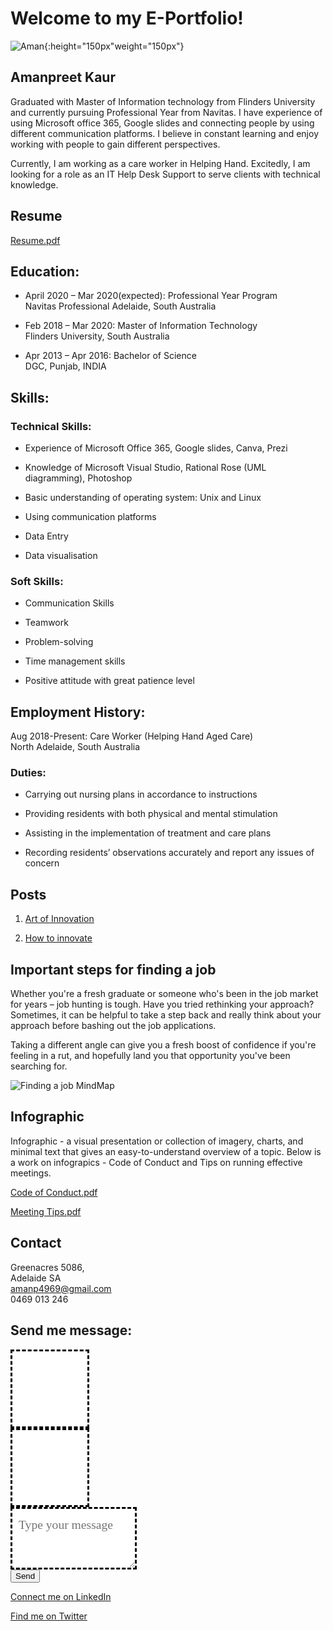 # Welcome to my E-Portfolio!

![Aman](https://user-images.githubusercontent.com/48699383/101241672-36b5f700-3748-11eb-9c08-ca92a130fd0e.jpg){:height="150px"weight="150px"}

## Amanpreet Kaur
Graduated with Master of Information technology from Flinders University and currently pursuing Professional Year from Navitas. I have experience of using Microsoft office 365, Google slides and connecting people by using different communication platforms. I believe in constant learning and enjoy working with people to gain different perspectives.

Currently, I am working as a care worker in Helping Hand. Excitedly, I am looking for a role as an IT Help Desk Support to serve clients with technical knowledge.
## Resume
[Resume.pdf](https://docs.google.com/viewer?url=https://raw.githubusercontent.com/Amansanghera/amanpreet/main/Resume.pdf)


## Education:
* April 2020 – Mar 2020(expected): Professional Year Program <br>
Navitas Professional Adelaide, South Australia

* Feb 2018 – Mar 2020: Master of Information Technology <br>
Flinders University, South Australia

* Apr 2013 – Apr 2016: Bachelor of Science <br>
DGC, Punjab, INDIA

## Skills:
### Technical Skills:
* Experience of Microsoft Office 365, Google slides, Canva, Prezi

* Knowledge of Microsoft Visual Studio, Rational Rose (UML diagramming), Photoshop

* Basic understanding of operating system: Unix and Linux

* Using communication platforms

* Data Entry

* Data visualisation

### Soft Skills:
* Communication Skills

* Teamwork

* Problem-solving

* Time management skills

* Positive attitude with great patience level 

## Employment History:
Aug 2018-Present: Care Worker (Helping Hand Aged Care) <br>
North Adelaide, South Australia
### Duties:
* Carrying out nursing plans in accordance to instructions

* Providing residents with both physical and mental stimulation

* Assisting in the implementation of treatment and care plans

* Recording residents’ observations accurately and report any issues of concern


## Posts

1. [Art of Innovation](https://github.com/Amansanghera/amanpreet.github.io/wiki/Art-of-Innovation)


2. [How to innovate](https://github.com/Amansanghera/amanpreet/wiki/How-to-innovate....)

## Important steps for finding a job

Whether you're a fresh graduate or someone who's been in the job market for years – job hunting is tough. Have you tried rethinking your approach? Sometimes, it can be helpful to take a step back and really think about your approach before bashing out the job applications.<br>

Taking a different angle can give you a fresh boost of confidence if you're feeling in a rut, and hopefully land you that opportunity you've been searching for. <br>

![Finding a job MindMap](https://user-images.githubusercontent.com/48699383/101298391-a8439180-387d-11eb-833d-9678c4089c4b.PNG)

## Infographic 

Infographic - a visual presentation or collection of imagery, charts, and minimal text that gives an easy-to-understand overview of a topic. Below is a work on infograpics - Code of Conduct and Tips on running effective meetings.

[Code of Conduct.pdf](https://docs.google.com/viewer?url=https://raw.githubusercontent.com/Amansanghera/amanpreet/main/Code.of.Conduct.pdf)

[Meeting Tips.pdf](https://docs.google.com/viewer?url=https://raw.githubusercontent.com/Amansanghera/amanpreet/main/Meeting.Tips.pdf)


## Contact
Greenacres 5086,                                                
Adelaide SA <br>
amanp4969@gmail.com <br>
0469 013 246

<div id="Contact">
  <h2>Send me message:</h2>
  <div id="Contact-from">
    <style>
      .name{
      width: 10%;
        height: 5px;
        padding: 60px;
        border: 3px dashed black;
        background-color: white;
        font: 1.1em/1.4em cursive;
        color: black;
      }
      .email{
      width: 10%;
        height: 5px;
        padding: 60px;
        border: 3px dashed black;
        background-color: white;
        font: 1.1em/1.4em cursive;
        color: black;
      }
      .message{
        width: 40%;
        height: 100px;
        padding: 10px;
        border: 3px dashed black;
        background-color: white;
        font: 1.4em/1.6em cursive;
        color: black;
      }
    </style>
<form
  action="https://formspree.io/f/mwkwrkqr"
  method="POST"
>
  <input type="hidden" name="_subject" value="Contact request from personal website" />
                <input type="name" class="name" name="_replyto" placeholder="Your name" required><br> 
                <input type="email" class="email" name="_replyto" placeholder="Your email" required><br>
                <textarea class= "message" name="message" placeholder="Type your message" required></textarea><br>
                <button type="submit">Send</button>
            </form>
        </div>
    </div>

[Connect me on LinkedIn](https://www.linkedin.com/in/preet-aman-kaur?lipi=urn%3Ali%3Apage%3Ad_flagship3_profile_view_base_contact_details%3Bm%2B56s6jSTvmnNyROwUuntw%3D%3D)

[Find me on Twitter](https://twitter.com/Amanpre96482584)
